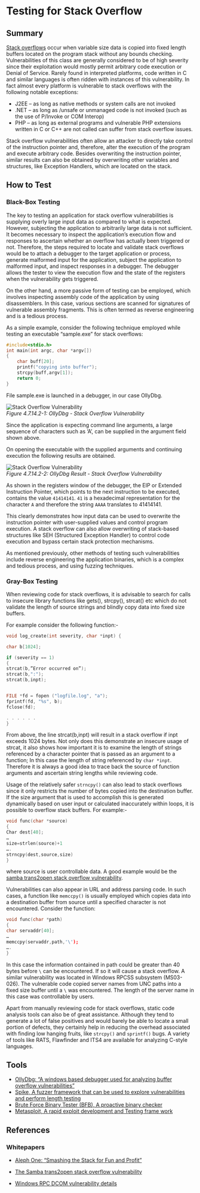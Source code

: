 # Testing for Stack Overflow

## Summary

[Stack overflows](https://wiki.owasp.org/index.php/Buffer_Overflows#Stack_Overflow) occur when variable size data is copied into fixed length buffers located on the program stack without any bounds checking. Vulnerabilities of this class are generally considered to be of high severity since their exploitation would mostly permit arbitrary code execution or Denial of Service. Rarely found in interpreted platforms, code written in C and similar languages is often ridden with instances of this vulnerability. In fact almost every platform is vulnerable to stack overflows with the following notable exceptions:

- J2EE – as long as native methods or system calls are not invoked
- .NET – as long as /unsafe or unmanaged code is not invoked (such as the use of P/Invoke or COM Interop)
- PHP – as long as external programs and vulnerable PHP extensions written in C or C++ are not called can suffer from stack overflow issues.

Stack overflow vulnerabilities often allow an attacker to directly take control of the instruction pointer and, therefore, alter the execution of the program and execute arbitrary code. Besides overwriting the instruction pointer, similar results can also be obtained by overwriting other variables and structures, like Exception Handlers, which are located on the stack.

## How to Test

### Black-Box Testing

The key to testing an application for stack overflow vulnerabilities is supplying overly large input data as compared to what is expected. However, subjecting the application to arbitrarily large data is not sufficient. It becomes necessary to inspect the application’s execution flow and responses to ascertain whether an overflow has actually been triggered or not. Therefore, the steps required to locate and validate stack overflows would be to attach a debugger to the target application or process, generate malformed input for the application, subject the application to malformed input, and inspect responses in a debugger. The debugger allows the tester to view the execution flow and the state of the registers when the vulnerability gets triggered.

On the other hand, a more passive form of testing can be employed, which involves inspecting assembly code of the application by using disassemblers. In this case, various sections are scanned for signatures of vulnerable assembly fragments. This is often termed as reverse engineering and is a tedious process.

As a simple example, consider the following technique employed while testing an executable “sample.exe” for stack overflows:

```c
#include<stdio.h>
int main(int argc, char *argv[])
{
    char buff[20];
    printf("copying into buffer");
    strcpy(buff,argv[1]);
    return 0;
}
```

File sample.exe is launched in a debugger, in our case OllyDbg.

![Stack Overflow Vulnerability](images/Stack_overflow_vulnerability.gif)\
*Figure 4.7.14.2-1: OllyDbg - Stack Overflow Vulnerability*

Since the application is expecting command line arguments, a large sequence of characters such as ‘A’, can be supplied in the argument field shown above.

On opening the executable with the supplied arguments and continuing execution the following results are obtained.

![Stack Overflow Vulnerability](images/Stack_overflow_vulnerability_2.gif)\
*Figure 4.7.14.2-2: OllyDbg Result - Stack Overflow Vulnerability*

As shown in the registers window of the debugger, the EIP or Extended Instruction Pointer, which points to the next instruction to be executed, contains the value `41414141`. `41` is a hexadecimal representation for the character `A` and therefore the string `AAAA` translates to 41414141.

This clearly demonstrates how input data can be used to overwrite the instruction pointer with user-supplied values and control program execution. A stack overflow can also allow overwriting of stack-based structures like SEH (Structured Exception Handler) to control code execution and bypass certain stack protection mechanisms.

As mentioned previously, other methods of testing such vulnerabilities include reverse engineering the application binaries, which is a complex and tedious process, and using fuzzing techniques.

### Gray-Box Testing

When reviewing code for stack overflows, it is advisable to search for calls to insecure library functions like gets(), strcpy(), strcat() etc which do not validate the length of source strings and blindly copy data into fixed size buffers.

For example consider the following function:-

```c
void log_create(int severity, char *inpt) {

char b[1024];

if (severity == 1)
{
strcat(b,”Error occurred on”);
strcat(b,":");
strcat(b,inpt);


FILE *fd = fopen ("logfile.log", "a");
fprintf(fd, "%s", b);
fclose(fd);

. . . . . .
}
```

From above, the line strcat(b,inpt) will result in a stack overflow if inpt exceeds 1024 bytes. Not only does this demonstrate an insecure usage of strcat, it also shows how important it is to examine the length of strings referenced by a character pointer that is passed as an argument to a function; In this case the length of string referenced by `char *inpt`. Therefore it is always a good idea to trace back the source of function arguments and ascertain string lengths while reviewing code.

Usage of the relatively safer `strncpy()` can also lead to stack overflows since it only restricts the number of bytes copied into the destination buffer. If the size argument that is used to accomplish this is generated dynamically based on user input or calculated inaccurately within loops, it is possible to overflow stack buffers. For example:-

```c
void func(char *source)
{
Char dest[40];
…
size=strlen(source)+1
….
strncpy(dest,source,size)
}
```

where source is user controllable data. A good example would be the [samba trans2open stack overflow vulnerability](https://www.securityfocus.com/archive/1/317615).

Vulnerabilities can also appear in URL and address parsing code. In such cases, a function like `memccpy()` is usually employed which copies data into a destination buffer from source until a specified character is not encountered. Consider the function:

```c
void func(char *path)
{
char servaddr[40];
…
memccpy(servaddr,path,'\');
….
}
```

In this case the information contained in path could be greater than 40 bytes before `\` can be encountered. If so it will cause a stack overflow. A similar vulnerability was located in Windows RPCSS subsystem (MS03-026). The vulnerable code copied server names from UNC paths into a fixed size buffer until a `\` was encountered. The length of the server name in this case was controllable by users.

Apart from manually reviewing code for stack overflows, static code analysis tools can also be of great assistance. Although they tend to generate a lot of false positives and would barely be able to locate a small portion of defects, they certainly help in reducing the overhead associated with finding low hanging fruits, like `strcpy()` and `sprintf()` bugs. A variety of tools like RATS, Flawfinder and ITS4 are available for analyzing C-style languages.

## Tools

- [OllyDbg: “A windows based debugger used for analyzing buffer overflow vulnerabilities”](http://www.ollydbg.de)
- [Spike, A fuzzer framework that can be used to explore vulnerabilities and perform length testing](https://www.immunitysec.com/downloads/SPIKE2.9.tgz)
- [Brute Force Binary Tester (BFB), A proactive binary checker](http://bfbtester.sourceforge.net/)
- [Metasploit, A rapid exploit development and Testing frame work](https://www.metasploit.com)

## References

### Whitepapers

- [Aleph One: “Smashing the Stack for Fun and Profit”](https://insecure.org/stf/smashstack.html)

- [The Samba trans2open stack overflow vulnerability](https://www.securityfocus.com/archive/1/317615)
- [Windows RPC DCOM vulnerability details](https://packetstormsecurity.com/files/31453/benjurry.txt.html)

